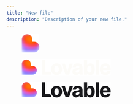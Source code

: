 ```yaml
---
title: "New file"
description: "Description of your new file."
---
```


<figure><img src="/favicon-new.svg" alt="Favicon New Sv"><figcaption></figcaption></figure>

<figure><img src="/logo-new-dark.svg" alt="Logo New Dark Sv"><figcaption></figcaption></figure>

<figure><img src="/logo-new-light.svg" alt="Logo New Light Sv"><figcaption></figcaption></figure>